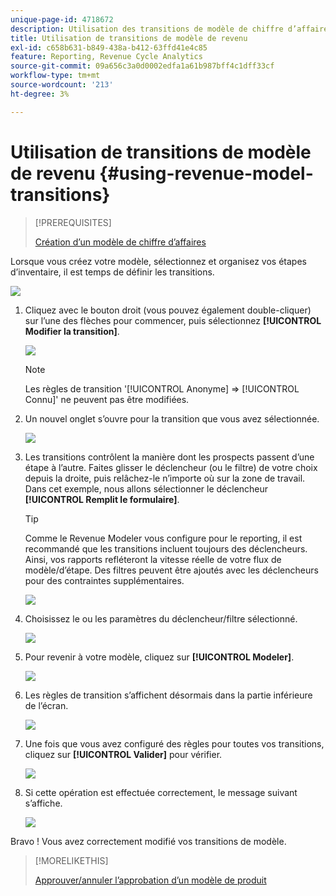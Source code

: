 ```yaml
---
unique-page-id: 4718672
description: Utilisation des transitions de modèle de chiffre d’affaires - Documents Marketo - Documentation du produit
title: Utilisation de transitions de modèle de revenu
exl-id: c658b631-b849-438a-b412-63ffd41e4c85
feature: Reporting, Revenue Cycle Analytics
source-git-commit: 09a656c3a0d0002edfa1a61b987bff4c1dff33cf
workflow-type: tm+mt
source-wordcount: '213'
ht-degree: 3%

---
```


# Utilisation de transitions de modèle de revenu {#using-revenue-model-transitions}

>[!PREREQUISITES]
>
>[Création d’un modèle de chiffre d’affaires](/help/marketo/product-docs/reporting/revenue-cycle-analytics/revenue-cycle-models/create-a-new-revenue-model.md)

Lorsque vous créez votre modèle, sélectionnez et organisez vos étapes d’inventaire, il est temps de définir les transitions.

![](assets/one-2.png)

1. Cliquez avec le bouton droit (vous pouvez également double-cliquer) sur l’une des flèches pour commencer, puis sélectionnez **[!UICONTROL Modifier la transition]**.

   ![](assets/two-2.png)

   >[!NOTE]
   >
   >Les règles de transition &#39;[!UICONTROL Anonyme] ⇒ [!UICONTROL Connu]&#39; ne peuvent pas être modifiées.

1. Un nouvel onglet s’ouvre pour la transition que vous avez sélectionnée.

   ![](assets/three-1.png)

1. Les transitions contrôlent la manière dont les prospects passent d’une étape à l’autre. Faites glisser le déclencheur (ou le filtre) de votre choix depuis la droite, puis relâchez-le n’importe où sur la zone de travail. Dans cet exemple, nous allons sélectionner le déclencheur **[!UICONTROL Remplit le formulaire]**.

   >[!TIP]
   >
   >Comme le Revenue Modeler vous configure pour le reporting, il est recommandé que les transitions incluent toujours des déclencheurs. Ainsi, vos rapports refléteront la vitesse réelle de votre flux de modèle/d’étape. Des filtres peuvent être ajoutés avec les déclencheurs pour des contraintes supplémentaires.

   ![](assets/four-2.png)

1. Choisissez le ou les paramètres du déclencheur/filtre sélectionné.

   ![](assets/five-2.png)

1. Pour revenir à votre modèle, cliquez sur **[!UICONTROL Modeler]**.

   ![](assets/six.png)

1. Les règles de transition s’affichent désormais dans la partie inférieure de l’écran.

   ![](assets/seven.png)

1. Une fois que vous avez configuré des règles pour toutes vos transitions, cliquez sur **[!UICONTROL Valider]** pour vérifier.

   ![](assets/eight.png)

1. Si cette opération est effectuée correctement, le message suivant s’affiche.

   ![](assets/nine.png)

Bravo ! Vous avez correctement modifié vos transitions de modèle.

>[!MORELIKETHIS]
>
>[Approuver/annuler l’approbation d’un modèle de produit](/help/marketo/product-docs/reporting/revenue-cycle-analytics/revenue-cycle-models/approve-unapprove-a-revenue-model.md)
